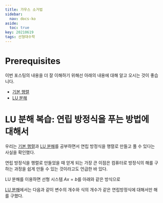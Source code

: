 ```yaml
---
title: 가우스 소거법
sidebar:
  nav: docs-ko
aside:
  toc: true
key: 20210619
tags: 선형대수학
---
```


# Prerequisites

이번 포스팅의 내용을 더 잘 이해하기 위해선 아래의 내용에 대해 알고 오시는 것이 좋습니다.

* [기본 행렬](https://angeloyeo.github.io/2021/06/15/elementary_square_matrices.html)
* [LU 분해](https://angeloyeo.github.io/2021/06/16/LU_decomposition.html)

# LU 분해 복습: 연립 방정식을 푸는 방법에 대해서

우리는 [기본 행렬](https://angeloyeo.github.io/2021/06/15/elementary_square_matrices.html)과 [LU 분해](https://angeloyeo.github.io/2021/06/16/LU_decomposition.html)를 공부하면서 연립 방정식을 행렬로 만들고 풀 수 있다는 사실을 확인했다.

연립 방정식을 행렬로 만들었을 때 얻게 되는 가장 큰 이점은 컴퓨터로 방정식의 해를 구하는 과정을 쉽게 만들 수 있는 것이라고도 언급한 바 있다.

LU 분해를 이용하면 선형 시스템 $Ax=b$를 아래와 같은 방식으로 

[LU 분해](https://angeloyeo.github.io/2021/06/16/LU_decomposition.html)에서는 다음과 같이 변수의 개수와 식의 개수가 같은 연립방정식에 대해서만 해를 구했다.






